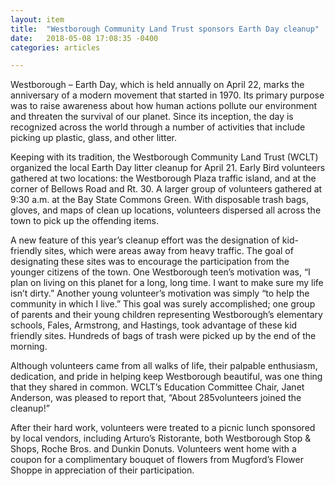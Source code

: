 ```yaml
---
layout: item
title:  "Westborough Community Land Trust sponsors Earth Day cleanup"
date:   2018-05-08 17:08:35 -0400
categories: articles

---
```

Westborough – Earth Day, which is held annually on April 22, marks the anniversary of a modern movement that started in 1970. Its primary purpose was to raise awareness about how human actions pollute our environment and threaten the survival of our planet. Since its inception, the day is recognized across the world through a number of activities that include picking up plastic, glass, and other litter.

Keeping with its tradition, the Westborough Community Land Trust (WCLT) organized the local Earth Day litter cleanup for April 21. Early Bird volunteers gathered at two locations: the Westborough Plaza traffic island, and at the corner of Bellows Road and Rt. 30. A larger group of volunteers gathered at 9:30 a.m. at the Bay State Commons Green. With disposable trash bags, gloves, and maps of clean up locations, volunteers dispersed all across the town to pick up the offending items.

A new feature of this year’s cleanup effort was the designation of kid-friendly sites, which were areas away from heavy traffic. The goal of designating these sites was to encourage the participation from the younger citizens of the town. One Westborough teen’s motivation was, “I plan on living on this planet for a long, long time. I want to make sure my life isn’t dirty.”  Another young volunteer’s motivation was simply “to help the community in which I live.” This goal was surely accomplished; one group of parents and their young children representing Westborough’s elementary schools, Fales, Armstrong, and Hastings, took advantage of these kid friendly sites. Hundreds of bags of trash were picked up by the end of the morning.

Although volunteers came from all walks of life, their palpable enthusiasm, dedication, and pride in helping keep Westborough beautiful, was one thing that they shared in common. WCLT’s Education Committee Chair, Janet Anderson, was pleased to report that, “About 285volunteers joined the cleanup!”

After their hard work, volunteers were treated to a picnic lunch sponsored by local vendors, including Arturo’s Ristorante, both Westborough Stop & Shops, Roche Bros. and Dunkin Donuts. Volunteers went home with a coupon for a complimentary bouquet of flowers from Mugford’s Flower Shoppe in appreciation of their participation.
